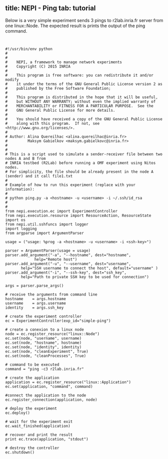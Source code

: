 title: NEPI - Ping
tab: tutorial
---

Below is a very simple experiment sends 3 pings to r2lab.inria.fr server from one linux::Node.
The expected result is prints the output of the ping command.

<pre data-src="prism.js" class="language-javascript">
<code class="language-python">

#!/usr/bin/env python
#
#
#    NEPI, a framework to manage network experiments
#    Copyright (C) 2015 INRIA
#
#    This program is free software: you can redistribute it and/or modify
#    it under the terms of the GNU General Public License version 2 as
#    published by the Free Software Foundation;
#
#    This program is distributed in the hope that it will be useful,
#    but WITHOUT ANY WARRANTY; without even the implied warranty of
#    MERCHANTABILITY or FITNESS FOR A PARTICULAR PURPOSE.  See the
#    GNU General Public License for more details.
#
#    You should have received a copy of the GNU General Public License
#    along with this program.  If not, see &lt;http://www.gnu.org/licenses/&gt;.
#
# Author: Alina Quereilhac &lt;alina.quereilhac@inria.fr&gt;
#         Maksym Gabielkov &lt;maksym.gabielkovc@inria.fr&gt;
#
#
# This is a script used to simulate a sender-receiver file between two nodes A and B from
# INRIA testbed (R2Lab) before running a OMF experiment using Nitos nodes.
# For simplicity, the file should be already present in the node A (sender) and it call file1.txt
#
# Example of how to run this experiment (replace with your information):
#
# python ping.py -a &lt;hostname&gt; -u &lt;username&gt; -i ~/.ssh/id_rsa
#
#
from nepi.execution.ec import ExperimentController
from nepi.execution.resource import ResourceAction, ResourceState
import os
from nepi.util.sshfuncs import logger
import logging
from argparse import ArgumentParser

usage = ("usage: %prog -a &lt;hostname&gt; -u &lt;username&gt; -i &lt;ssh-key&gt;")

parser = ArgumentParser(usage = usage)
parser.add_argument("-a", "--hostname", dest="hostname", 
			 help="Remote host")
parser.add_argument("-u", "--username", dest="username", 
       help="SSH username to connect the host", default="username" )
parser.add_argument("-i", "--ssh-key", dest="ssh_key", 
       help="Path to private SSH key to be used for connection")

args = parser.parse_args()

# receive the arguments from command line
hostname    = args.hostname
username    = args.username
identity    = args.ssh_key

# create the experiment controller
ec = ExperimentController(exp_id="simple-ping")

# create a conexion to a linux node
node = ec.register_resource("linux::Node")
ec.set(node, "username", username)
ec.set(node, "hostname", hostname)
ec.set(node, "identity", identity)
ec.set(node, "cleanExperiment", True)
ec.set(node, "cleanProcesses", True)

# command to be executed
command = "ping -c3 r2lab.inria.fr"

# create the application
application = ec.register_resource("linux::Application")
ec.set(application, "command", command)

#connect the application to the node
ec.register_connection(application, node)

# deploy the experiment
ec.deploy()

# wait for the experiment exit
ec.wait_finished(application)

# recover and print the result
print ec.trace(application, "stdout")

# destroy the controller
ec.shutdown()

</code>
</pre>
